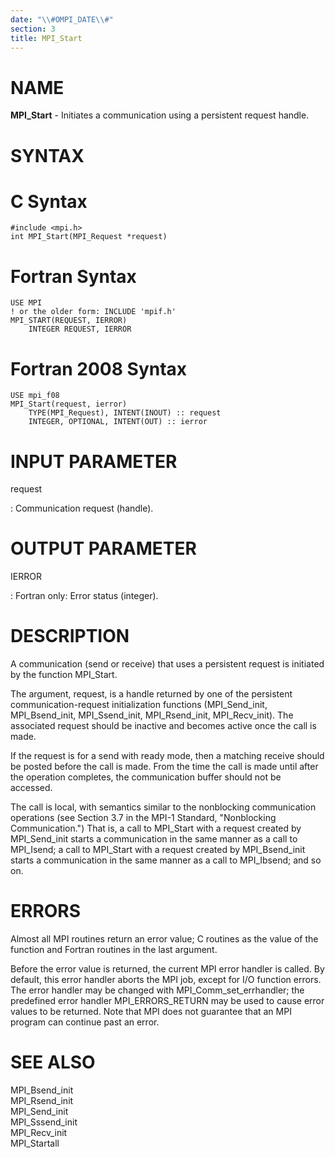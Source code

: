 ```yaml
---
date: "\\#OMPI_DATE\\#"
section: 3
title: MPI_Start
---
```


NAME
====

**MPI_Start** - Initiates a communication using a persistent request
handle.

SYNTAX
======

C Syntax
========

    #include <mpi.h>
    int MPI_Start(MPI_Request *request)

Fortran Syntax
==============

    USE MPI
    ! or the older form: INCLUDE 'mpif.h'
    MPI_START(REQUEST, IERROR)
    	INTEGER	REQUEST, IERROR

Fortran 2008 Syntax
===================

    USE mpi_f08
    MPI_Start(request, ierror)
    	TYPE(MPI_Request), INTENT(INOUT) :: request
    	INTEGER, OPTIONAL, INTENT(OUT) :: ierror

INPUT PARAMETER
===============

request

:   Communication request (handle).

OUTPUT PARAMETER
================

IERROR

:   Fortran only: Error status (integer).

DESCRIPTION
===========

A communication (send or receive) that uses a persistent request is
initiated by the function MPI_Start.

The argument, request, is a handle returned by one of the persistent
communication-request initialization functions (MPI_Send_init,
MPI_Bsend_init, MPI_Ssend_init, MPI_Rsend_init, MPI_Recv_init). The
associated request should be inactive and becomes active once the call
is made.

If the request is for a send with ready mode, then a matching receive
should be posted before the call is made. From the time the call is made
until after the operation completes, the communication buffer should not
be accessed.

The call is local, with semantics similar to the nonblocking
communication operations (see Section 3.7 in the MPI-1 Standard,
\"Nonblocking Communication.\") That is, a call to MPI_Start with a
request created by MPI_Send_init starts a communication in the same
manner as a call to MPI_Isend; a call to MPI_Start with a request
created by MPI_Bsend_init starts a communication in the same manner as a
call to MPI_Ibsend; and so on.

ERRORS
======

Almost all MPI routines return an error value; C routines as the value
of the function and Fortran routines in the last argument.

Before the error value is returned, the current MPI error handler is
called. By default, this error handler aborts the MPI job, except for
I/O function errors. The error handler may be changed with
MPI_Comm_set_errhandler; the predefined error handler MPI_ERRORS_RETURN
may be used to cause error values to be returned. Note that MPI does not
guarantee that an MPI program can continue past an error.

SEE ALSO
========

MPI_Bsend_init\
MPI_Rsend_init\
MPI_Send_init\
MPI_Sssend_init\
MPI_Recv_init\
MPI_Startall
